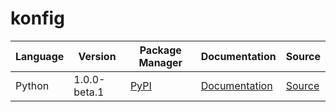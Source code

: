 # konfig

|Language|Version|Package Manager|Documentation|Source|
|-|-|-|-|-|
|Python|1.0.0-beta.1|[PyPI](https://pypi.org/project/python-readme-header-snippet/1.0.0-beta.1)|[Documentation](https://github.com/konfig-dev/konfig/tree/main/python/README.md)|[Source](https://github.com/konfig-dev/konfig/tree/main/python)|